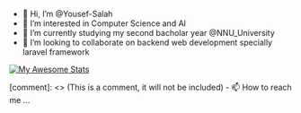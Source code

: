 - 👋 Hi, I’m @Yousef-Salah
- 👀 I’m interested in Computer Science and AI
- 🌱 I’m currently studying my second bacholar year @NNU_University
- 💞️ I’m looking to collaborate on backend web development specially laravel framework

[![My Awesome Stats](https://awesome-github-stats.azurewebsites.net/user-stats/brunobritodevYousef-Salah)](https://git.io/awesome-stats-card)

[comment]: <> (This is a comment, it will not be included) - 📫 How to reach me ...



